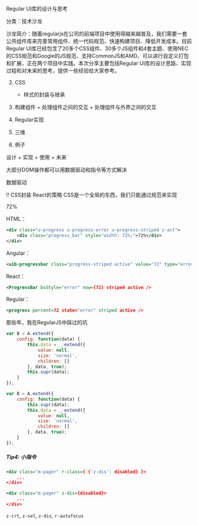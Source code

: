 Regular UI库的设计与思考

分类：技术沙龙

沙龙简介：随着regularjs在公司的前端项目中使用得越来越普及，我们需要一套公共组件库来完善常用组件、统一代码规范、快速构建项目、降低开发成本。目前Regular UI库已经包含了20多个CSS组件、30多个JS组件和4套主题、使用NEC的CSS规范和Google的JS规范、支持CommonJS和AMD、可以进行自定义打包和扩展，正在两个项目中实践。本次分享主要包括Regular UI库的设计思路、实现过程和对未来的思考，提供一些经验给大家参考。


2. CSS
    - 样式的封装与继承


1. 构建组件 + 处理组件之间的交互 + 处理组件与外界之间的交互

3. Regular实现

4. 三维
5. 例子

设计 + 实现 + 使用 + 未来


大部分DOM操作都可以用数据驱动和指令等方式解决

数据驱动


!! CSS封装
React的策略
CSS是一个全局的东西，我们只能通过规范来实现



<div class="m-example">
    <div class="u-progress u-progress-error u-progress-striped z-act">
        <div class="progress_bar" style="width: 72%;">72%</div>
    </div>
</div>

HTML：
```xml
<div class="u-progress u-progress-error u-progress-striped z-act">
    <div class="progress_bar" style="width: 72%;">72%</div>
</div>
```

Angular：
```xml
<uib-progressbar class="progress-striped active" value="72" type="error">72%</uib-progressbar>
```

React：
```xml
<ProgressBar bsStyle="error" now={72} striped active />
```

Regular：
```xml
<progress percent=72 state="error" striped active />
```

那些年，我在RegularJS中踩过的坑



<!-- .element: class="g-col-6" -->

```javascript
var B = A.extend({
    config: function(data) {
        this.data = _.extend({
            value: null,
            size: 'normal',
            children: []
        }, data, true);
        this.supr(data);
    }
});
```

```javascript
var B = A.extend({
    config: function(data) {
        this.supr(data);
        this.data = _.extend({
            value: null,
            size: 'normal',
            children: []
        }, data, true);
    }
});
```


<!-- .element: class="g-col-6" -->



##### Tip4: 小指令

```xml
<div class="m-pager" r-class={ {'z-dis': disabled} }>
    ...
</div>
```

```xml
<div class="m-pager" z-dis={disabled}>
    ...
</div>
```

`z-crt`, `z-sel`, `z-dis`, `r-autofocus`
